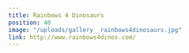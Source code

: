 ```yaml
---
title: Rainbows 4 Dinosaurs
position: 40
image: "/uploads/gallery__rainbows4dinosaurs.jpg"
link: http://www.rainbows4dinos.com/
---
```


